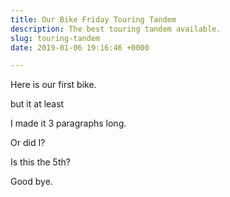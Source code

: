 ```yaml
---
title: Our Bike Friday Touring Tandem
description: The best touring tandem available.
slug: touring-tandem
date: 2019-01-06 19:16:46 +0000

---
```

Here is our first bike. 

but it at least

I made it 3 paragraphs long.

Or did I?

Is this the 5th?

Good bye.